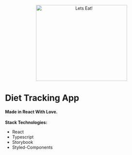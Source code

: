 <center>
	<img src="https://media0.giphy.com/media/jKaFXbKyZFja0/200_d.gif?cid=c247f343h1wzo9hy75rs30bmyoxmnhuws6es06jgx044ryut&rid=200_d.gif" 
		width="300" 
		height="250"
		alt="Lets Eat!"
	/>
</center>

# Diet Tracking App
#### Made in React With Love.

**Stack Technologies:**
- React
- Typescript
- Storybook
- Styled-Components
